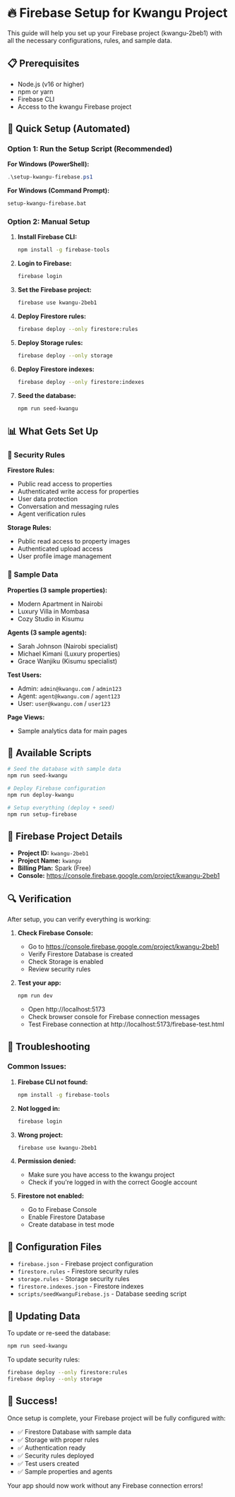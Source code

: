# 🔥 Firebase Setup for Kwangu Project

This guide will help you set up your Firebase project (kwangu-2beb1) with all the necessary configurations, rules, and sample data.

## 📋 Prerequisites

- Node.js (v16 or higher)
- npm or yarn
- Firebase CLI
- Access to the kwangu Firebase project

## 🚀 Quick Setup (Automated)

### Option 1: Run the Setup Script (Recommended)

**For Windows (PowerShell):**
```powershell
.\setup-kwangu-firebase.ps1
```

**For Windows (Command Prompt):**
```cmd
setup-kwangu-firebase.bat
```

### Option 2: Manual Setup

1. **Install Firebase CLI:**
   ```bash
   npm install -g firebase-tools
   ```

2. **Login to Firebase:**
   ```bash
   firebase login
   ```

3. **Set the Firebase project:**
   ```bash
   firebase use kwangu-2beb1
   ```

4. **Deploy Firestore rules:**
   ```bash
   firebase deploy --only firestore:rules
   ```

5. **Deploy Storage rules:**
   ```bash
   firebase deploy --only storage
   ```

6. **Deploy Firestore indexes:**
   ```bash
   firebase deploy --only firestore:indexes
   ```

7. **Seed the database:**
   ```bash
   npm run seed-kwangu
   ```

## 📊 What Gets Set Up

### 🔐 Security Rules

**Firestore Rules:**
- Public read access to properties
- Authenticated write access for properties
- User data protection
- Conversation and messaging rules
- Agent verification rules

**Storage Rules:**
- Public read access to property images
- Authenticated upload access
- User profile image management

### 🌱 Sample Data

**Properties (3 sample properties):**
- Modern Apartment in Nairobi
- Luxury Villa in Mombasa
- Cozy Studio in Kisumu

**Agents (3 sample agents):**
- Sarah Johnson (Nairobi specialist)
- Michael Kimani (Luxury properties)
- Grace Wanjiku (Kisumu specialist)

**Test Users:**
- Admin: `admin@kwangu.com` / `admin123`
- Agent: `agent@kwangu.com` / `agent123`
- User: `user@kwangu.com` / `user123`

**Page Views:**
- Sample analytics data for main pages

## 🔧 Available Scripts

```bash
# Seed the database with sample data
npm run seed-kwangu

# Deploy Firebase configuration
npm run deploy-kwangu

# Setup everything (deploy + seed)
npm run setup-firebase
```

## 🎯 Firebase Project Details

- **Project ID:** `kwangu-2beb1`
- **Project Name:** `kwangu`
- **Billing Plan:** Spark (Free)
- **Console:** https://console.firebase.google.com/project/kwangu-2beb1

## 🔍 Verification

After setup, you can verify everything is working:

1. **Check Firebase Console:**
   - Go to https://console.firebase.google.com/project/kwangu-2beb1
   - Verify Firestore Database is created
   - Check Storage is enabled
   - Review security rules

2. **Test your app:**
   ```bash
   npm run dev
   ```
   - Open http://localhost:5173
   - Check browser console for Firebase connection messages
   - Test Firebase connection at http://localhost:5173/firebase-test.html

## 🚨 Troubleshooting

### Common Issues:

1. **Firebase CLI not found:**
   ```bash
   npm install -g firebase-tools
   ```

2. **Not logged in:**
   ```bash
   firebase login
   ```

3. **Wrong project:**
   ```bash
   firebase use kwangu-2beb1
   ```

4. **Permission denied:**
   - Make sure you have access to the kwangu project
   - Check if you're logged in with the correct Google account

5. **Firestore not enabled:**
   - Go to Firebase Console
   - Enable Firestore Database
   - Create database in test mode

## 📝 Configuration Files

- `firebase.json` - Firebase project configuration
- `firestore.rules` - Firestore security rules
- `storage.rules` - Storage security rules
- `firestore.indexes.json` - Firestore indexes
- `scripts/seedKwanguFirebase.js` - Database seeding script

## 🔄 Updating Data

To update or re-seed the database:

```bash
npm run seed-kwangu
```

To update security rules:

```bash
firebase deploy --only firestore:rules
firebase deploy --only storage
```

## 🎉 Success!

Once setup is complete, your Firebase project will be fully configured with:

- ✅ Firestore Database with sample data
- ✅ Storage with proper rules
- ✅ Authentication ready
- ✅ Security rules deployed
- ✅ Test users created
- ✅ Sample properties and agents

Your app should now work without any Firebase connection errors!
